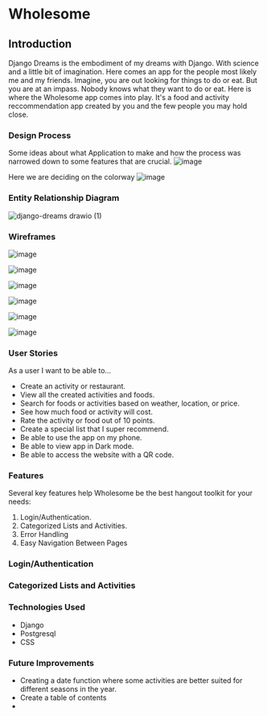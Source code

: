 # Wholesome
## Introduction
Django Dreams is the embodiment of my dreams with Django. With science and a little bit of imagination. Here comes an app for the people most likely me and my friends. Imagine, you are out looking for things to do or eat. But you are at an impass. Nobody knows what they want to do or eat. Here is where the Wholesome app comes into play. It's a food and activity reccommendation app created by you and the few people you may hold close. 

### Design Process
Some ideas about what Application to make and how the process was narrowed down to some features that are crucial.
![image](https://user-images.githubusercontent.com/92244135/160981075-93b3d5e3-0567-4148-94ac-5362a63c4bb7.png)

Here we are deciding on the colorway
![image](https://user-images.githubusercontent.com/92244135/160981248-771ad690-7a89-4d5a-8145-411811f89255.png)

### Entity Relationship Diagram
![django-dreams drawio (1)](https://user-images.githubusercontent.com/92244135/161367294-5bb2a271-051c-426c-9f13-3fe7028d2c3a.png)

### Wireframes
![image](https://user-images.githubusercontent.com/92244135/161366997-f8b925f3-a8c0-46a6-b82b-cdc506861a32.png)

![image](https://user-images.githubusercontent.com/92244135/161367005-a20a30f5-d569-4e8a-abfc-14eb2684f62c.png)

![image](https://user-images.githubusercontent.com/92244135/161367018-df5fe096-ea3f-43ff-bac1-0b9977c10822.png)

![image](https://user-images.githubusercontent.com/92244135/161367028-392826fe-531a-4cda-a470-6498088abc8c.png)

![image](https://user-images.githubusercontent.com/92244135/161367042-8c6cd00a-4399-4cbe-99e7-9ff79727ef68.png)

![image](https://user-images.githubusercontent.com/92244135/161367050-31a9b966-13fe-405c-b697-b27b1fe3eee2.png)

### User Stories
As a user I want to be able to...
- Create an activity or restaurant.
- View all the created activities and foods.
- Search for foods or activities based on weather, location, or price.
- See how much food or activity will cost.
- Rate the activity or food out of 10 points.
- Create a special list that I super recommend.
- Be able to use the app on my phone.
- Be able to view app in Dark mode.
- Be able to access the website with a QR code.

### Features
  Several key features help Wholesome be the best hangout toolkit for your needs:
  1. Login/Authentication.
  2. Categorized Lists and Activities.
  3. Error Handling
  4. Easy Navigation Between Pages

### Login/Authentication

### Categorized Lists and Activities

### Technologies Used
- Django
- Postgresql
- CSS

### Future Improvements
- Creating a date function where some activities are better suited for different seasons in the year.
- Create a table of contents 
- 
